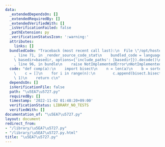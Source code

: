 ```yaml
---
data:
  _extendedDependsOn: []
  _extendedRequiredBy: []
  _extendedVerifiedWith: []
  _isVerificationFailed: false
  _pathExtension: py
  _verificationStatusIcon: ':warning:'
  attributes:
    links: []
  bundledCode: "Traceback (most recent call last):\n  File \"/opt/hostedtoolcache/Python/3.10.8/x64/lib/python3.10/site-packages/onlinejudge_verify/documentation/build.py\"\
    , line 71, in _render_source_code_stat\n    bundled_code = language.bundle(stat.path,\
    \ basedir=basedir, options={'include_paths': [basedir]}).decode()\n  File \"/opt/hostedtoolcache/Python/3.10.8/x64/lib/python3.10/site-packages/onlinejudge_verify/languages/python.py\"\
    , line 96, in bundle\n    raise NotImplementedError\nNotImplementedError\n"
  code: "def comp(a):\n    import bisect\n    n = len(a)\n    b = sorted(list(set(a)))\n\
    \    c = []\n    for i in range(n):\n        c.append(bisect.bisect(b, a[i]) -\
    \ 1)\n    return c\n"
  dependsOn: []
  isVerificationFile: false
  path: "\u5EA7\u5727.py"
  requiredBy: []
  timestamp: '2022-11-02 01:48:20+09:00'
  verificationStatus: LIBRARY_NO_TESTS
  verifiedWith: []
documentation_of: "\u5EA7\u5727.py"
layout: document
redirect_from:
- "/library/\u5EA7\u5727.py"
- "/library/\u5EA7\u5727.py.html"
title: "\u5EA7\u5727.py"
---
```

